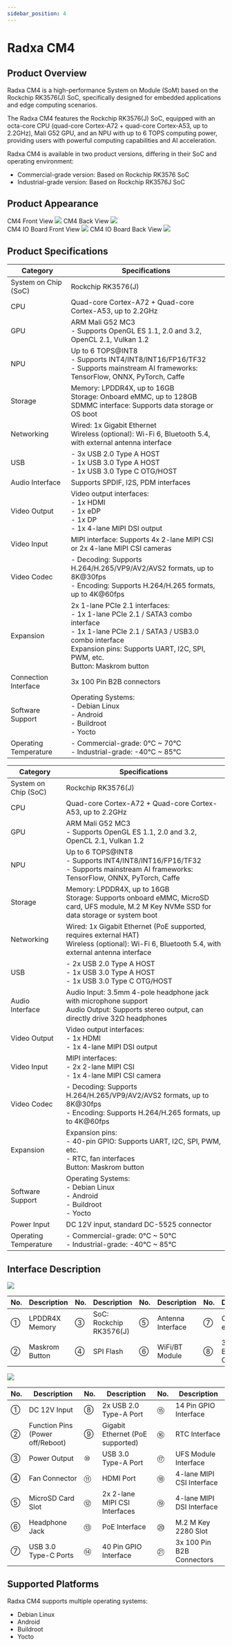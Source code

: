```yaml
---
sidebar_position: 4
---
```


# Radxa CM4

## Product Overview

Radxa CM4 is a high-performance System on Module (SoM) based on the Rockchip RK3576(J) SoC, specifically designed for embedded applications and edge computing scenarios.

The Radxa CM4 features the Rockchip RK3576(J) SoC, equipped with an octa-core CPU (quad-core Cortex-A72 + quad-core Cortex-A53, up to 2.2GHz), Mali G52 GPU, and an NPU with up to 6 TOPS computing power, providing users with powerful computing capabilities and AI acceleration.

Radxa CM4 is available in two product versions, differing in their SoC and operating environment:

- Commercial-grade version: Based on Rockchip RK3576 SoC
- Industrial-grade version: Based on Rockchip RK3576J SoC

## Product Appearance

<Tabs queryString="product">
<TabItem value="CM4">

<div style={{textAlign: 'center'}}>
   CM4 Front View
   <img src="/en/img/cm4/cm4_comb_top.webp" style={{width: '100%', maxWidth: '1200px'}} />
   CM4 Back View
   <img src="/en/img/cm4/cm4_core_bottom.webp" style={{width: '100%', maxWidth: '1200px'}} />
</div>

</TabItem>

<TabItem value="CM4 IO Board">

<div style={{textAlign: 'center'}}>
   CM4 IO Board Front View
   <img src="/en/img/cm4/cm4_base_top.webp" style={{width: '100%', maxWidth: '1200px'}} />
   CM4 IO Board Back View
   <img src="/en/img/cm4/cm4_base_bottom.webp" style={{width: '100%', maxWidth: '1200px'}} />
</div>

</TabItem>
</Tabs>

## Product Specifications

<Tabs queryString="product">
<TabItem value="CM4">

| Category              | Specifications                                                                                                                                                                                                                          |
| --------------------- | --------------------------------------------------------------------------------------------------------------------------------------------------------------------------------------------------------------------------------------- |
| System on Chip (SoC)  | Rockchip RK3576(J)                                                                                                                                                                                                                      |
| CPU                   | Quad-core Cortex-A72 + Quad-core Cortex-A53, up to 2.2GHz                                                                                                                                                                               |
| GPU                   | ARM Mali G52 MC3 <br /> - Supports OpenGL ES 1.1, 2.0 and 3.2, OpenCL 2.1, Vulkan 1.2                                                                                                                                                   |
| NPU                   | Up to 6 TOPS@INT8 <br /> - Supports INT4/INT8/INT16/FP16/TF32 <br /> - Supports mainstream AI frameworks: TensorFlow, ONNX, PyTorch, Caffe                                                                                              |
| Storage               | Memory: LPDDR4X, up to 16GB <br /> Storage: Onboard eMMC, up to 128GB <br /> SDMMC interface: Supports data storage or OS boot                                                                                                          |
| Networking            | Wired: 1x Gigabit Ethernet <br /> Wireless (optional): Wi-Fi 6, Bluetooth 5.4, with external antenna interface                                                                                                                          |
| USB                   | - 3x USB 2.0 Type A HOST<br /> - 1x USB 3.0 Type A HOST<br /> - 1x USB 3.0 Type C OTG/HOST                                                                                                                                              |
| Audio Interface       | Supports SPDIF, I2S, PDM interfaces                                                                                                                                                                                                     |
| Video Output          | Video output interfaces: <br /> - 1x HDMI <br /> - 1x eDP <br /> - 1x DP <br /> - 1x 4-lane MIPI DSI output                                                                                                                             |
| Video Input           | MIPI interface: Supports 4x 2-lane MIPI CSI or 2x 4-lane MIPI CSI cameras                                                                                                                                                               |
| Video Codec           | - Decoding: Supports H.264/H.265/VP9/AV2/AVS2 formats, up to 8K@30fps<br /> - Encoding: Supports H.264/H.265 formats, up to 4K@60fps                                                                                                    |
| Expansion             | 2x 1-lane PCIe 2.1 interfaces: <br /> - 1x 1-lane PCIe 2.1 / SATA3 combo interface <br /> - 1x 1-lane PCIe 2.1 / SATA3 / USB3.0 combo interface <br /> Expansion pins: Supports UART, I2C, SPI, PWM, etc. <br /> Button: Maskrom button |
| Connection Interface  | 3x 100 Pin B2B connectors                                                                                                                                                                                                               |
| Software Support      | Operating Systems: <br /> - Debian Linux <br /> - Android <br /> - Buildroot <br /> - Yocto                                                                                                                                             |
| Operating Temperature | - Commercial-grade: 0°C ~ 70°C <br /> - Industrial-grade: -40°C ~ 85°C                                                                                                                                                                  |

</TabItem>

<TabItem value="CM4 IO Board">

| Category              | Specifications                                                                                                                                        |
| --------------------- | ----------------------------------------------------------------------------------------------------------------------------------------------------- |
| System on Chip (SoC)  | Rockchip RK3576(J)                                                                                                                                    |
| CPU                   | Quad-core Cortex-A72 + Quad-core Cortex-A53, up to 2.2GHz                                                                                             |
| GPU                   | ARM Mali G52 MC3 <br /> - Supports OpenGL ES 1.1, 2.0 and 3.2, OpenCL 2.1, Vulkan 1.2                                                                 |
| NPU                   | Up to 6 TOPS@INT8 <br /> - Supports INT4/INT8/INT16/FP16/TF32 <br /> - Supports mainstream AI frameworks: TensorFlow, ONNX, PyTorch, Caffe            |
| Storage               | Memory: LPDDR4X, up to 16GB <br /> Storage: Supports onboard eMMC, MicroSD card, UFS module, M.2 M Key NVMe SSD for data storage or system boot       |
| Networking            | Wired: 1x Gigabit Ethernet (PoE supported, requires external HAT) <br /> Wireless (optional): Wi-Fi 6, Bluetooth 5.4, with external antenna interface |
| USB                   | - 2x USB 2.0 Type A HOST<br /> - 1x USB 3.0 Type A HOST<br /> - 1x USB 3.0 Type C OTG/HOST                                                            |
| Audio Interface       | Audio Input: 3.5mm 4-pole headphone jack with microphone support <br /> Audio Output: Supports stereo output, can directly drive 32Ω headphones       |
| Video Output          | Video output interfaces: <br /> - 1x HDMI <br /> - 1x 4-lane MIPI DSI output                                                                          |
| Video Input           | MIPI interfaces: <br /> - 2x 2-lane MIPI CSI <br /> - 1x 4-lane MIPI CSI camera                                                                       |
| Video Codec           | - Decoding: Supports H.264/H.265/VP9/AV2/AVS2 formats, up to 8K@30fps<br /> - Encoding: Supports H.264/H.265 formats, up to 4K@60fps                  |
| Expansion             | Expansion pins: <br /> - 40-pin GPIO: Supports UART, I2C, SPI, PWM, etc. <br /> - RTC, fan interfaces <br /> Button: Maskrom button                   |
| Software Support      | Operating Systems: <br /> - Debian Linux <br /> - Android <br /> - Buildroot <br /> - Yocto                                                           |
| Power Input           | DC 12V input, standard DC-5525 connector                                                                                                              |
| Operating Temperature | - Commercial-grade: 0°C ~ 50°C <br /> - Industrial-grade: -40°C ~ 85°C                                                                                |

</TabItem>
</Tabs>

## Interface Description

<Tabs queryString="product">
<TabItem value="CM4">

<div style={{textAlign: 'center'}}>
   <img src="/en/img/cm4/cm4_core_interface.webp" style={{width: '100%', maxWidth: '1200px'}} />
</div>

| No. | Description    | No. | Description             | No. | Description       | No. | Description               |
| --- | -------------- | --- | ----------------------- | --- | ----------------- | --- | ------------------------- |
| ①   | LPDDR4X Memory | ③   | SoC: Rockchip RK3576(J) | ⑤   | Antenna Interface | ⑦   | Onboard eMMC              |
| ②   | Maskrom Button | ④   | SPI Flash               | ⑥   | WiFi/BT Module    | ⑧   | 3x 100 Pin B2B Connectors |

</TabItem>

<TabItem value="CM4 IO Board">

<div style={{textAlign: 'center'}}>
   <img src="/en/img/cm4/cm4_base_interface.webp" style={{width: '100%', maxWidth: '1200px'}} />
</div>

| No. | Description                      | No. | Description                      | No. | Description               |
| --- | -------------------------------- | --- | -------------------------------- | --- | ------------------------- |
| ①   | DC 12V Input                     | ⑧   | 2x USB 2.0 Type-A Port           | ⑮   | 14 Pin GPIO Interface     |
| ②   | Function Pins (Power off/Reboot) | ⑨   | Gigabit Ethernet (PoE supported) | ⑯   | RTC Interface             |
| ③   | Power Output                     | ⑩   | USB 3.0 Type-A Port              | ⑰   | UFS Module Interface      |
| ④   | Fan Connector                    | ⑪   | HDMI Port                        | ⑱   | 4-lane MIPI CSI Interface |
| ⑤   | MicroSD Card Slot                | ⑫   | 2x 2-lane MIPI CSI Interfaces    | ⑲   | 4-lane MIPI DSI Interface |
| ⑥   | Headphone Jack                   | ⑬   | PoE Interface                    | ⑳   | M.2 M Key 2280 Slot       |
| ⑦   | USB 3.0 Type-C Ports             | ⑭   | 40 Pin GPIO Interface            | ㉑  | 3x 100 Pin B2B Connectors |

</TabItem>
</Tabs>

## Supported Platforms

Radxa CM4 supports multiple operating systems:

- Debian Linux
- Android
- Buildroot
- Yocto
